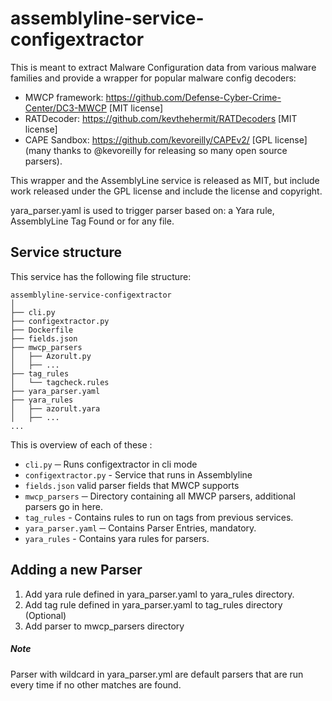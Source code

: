 # assemblyline-service-configextractor
This is meant to extract Malware Configuration data from various malware
families and provide a wrapper for popular malware config decoders:
* MWCP framework: https://github.com/Defense-Cyber-Crime-Center/DC3-MWCP [MIT license]
* RATDecoder: https://github.com/kevthehermit/RATDecoders [MIT license]
* CAPE Sandbox: https://github.com/kevoreilly/CAPEv2/ [GPL license] (many thanks to @kevoreilly for releasing so many open source parsers).

This wrapper and the AssemblyLine service is released as MIT, but include work released under the GPL license and include the license and copyright.

yara_parser.yaml is used to trigger parser based on: a Yara rule, AssemblyLine Tag Found or for any file.

## Service structure

This service has the following file structure:
```text
assemblyline-service-configextractor
│
├── cli.py
├── configextractor.py
├── Dockerfile
├── fields.json
├── mwcp_parsers
│   ├── Azorult.py
│   ├── ...
├── tag_rules
│   └── tagcheck.rules
├── yara_parser.yaml
├── yara_rules
│   ├── azorult.yara
│   ├── ...
...
```

This is overview of each of these :

* `cli.py` ─ Runs configextractor in cli mode
* `configextractor.py` - Service that runs in Assemblyline
* `fields.json` valid parser fields that MWCP supports
* `mwcp_parsers` ─ Directory containing all MWCP parsers, additional parsers go in here.
* `tag_rules` - Contains rules to run on tags from previous services.
* `yara_parser.yaml` ─ Contains Parser Entries, mandatory.
* `yara_rules` - Contains yara rules for parsers.

## Adding a new Parser
1. Add yara rule defined in yara_parser.yaml to yara_rules directory.
2. Add tag rule defined in yara_parser.yaml to tag_rules directory (Optional)
3. Add parser to mwcp_parsers directory

##### Note
Parser with wildcard in yara_parser.yml are default parsers that are run every time if no other matches are found.
